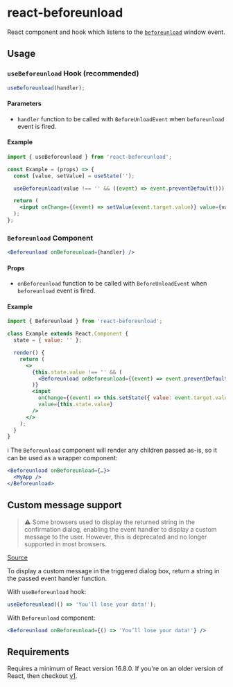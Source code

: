 # react-beforeunload

React component and hook which listens to the [`beforeunload`](https://developer.mozilla.org/en-US/docs/Web/API/Window/beforeunload_event) window event.

## Usage

### `useBeforeunload` Hook (recommended)

```jsx
useBeforeunload(handler);
```

#### Parameters

- `handler` function to be called with `BeforeUnloadEvent` when `beforeunload` event is fired.

#### Example

```jsx
import { useBeforeunload } from 'react-beforeunload';

const Example = (props) => {
  const [value, setValue] = useState('');

  useBeforeunload(value !== '' && ((event) => event.preventDefault()));

  return (
    <input onChange={(event) => setValue(event.target.value)} value={value} />
  );
};
```

### `Beforeunload` Component

```jsx
<Beforeunload onBeforeunload={handler} />
```

#### Props

- `onBeforeunload` function to be called with `BeforeUnloadEvent` when `beforeunload` event is fired.

#### Example

```jsx
import { Beforeunload } from 'react-beforeunload';

class Example extends React.Component {
  state = { value: '' };

  render() {
    return (
      <>
        {this.state.value !== '' && (
          <Beforeunload onBeforeunload={(event) => event.preventDefault()} />
        )}
        <input
          onChange={(event) => this.setState({ value: event.target.value })}
          value={this.state.value}
        />
      </>
    );
  }
}
```

:information_source: The `Beforeunload` component will render any children passed as-is, so it can be used as a wrapper component:

```jsx
<Beforeunload onBeforeunload={…}>
  <MyApp />
</Beforeunload>
```

## Custom message support

> :warning: Some browsers used to display the returned string in the confirmation dialog, enabling the event handler to display a custom message to the user. However, this is deprecated and no longer supported in most browsers.

[Source](https://developer.mozilla.org/en-US/docs/Web/API/Window/beforeunload_event)

To display a custom message in the triggered dialog box, return a string in the passed event handler function.

With `useBeforeunload` hook:

```jsx
useBeforeunload(() => 'You’ll lose your data!');
```

With `Beforeunload` component:

```jsx
<Beforeunload onBeforeunload={() => 'You’ll lose your data!'} />
```

## Requirements

Requires a minimum of React version 16.8.0. If you're on an older version of React, then checkout [v1](https://github.com/jacobbuck/react-beforeunload/tree/v1).
